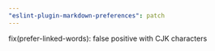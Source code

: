 ```yaml
---
"eslint-plugin-markdown-preferences": patch
---
```


fix(prefer-linked-words): false positive with CJK characters
